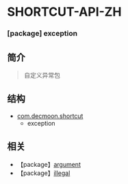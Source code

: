 # SHORTCUT-API-ZH

### [package] exception

简介
-
> 自定义异常包

结构
-
+ [com.decmoon.shortcut](API-zh.md)
    + exception



相关
-
+ 【package】[argument](package-exception-argument-zh.md)
+ 【package】[illegal](package-illegal-zh.md)